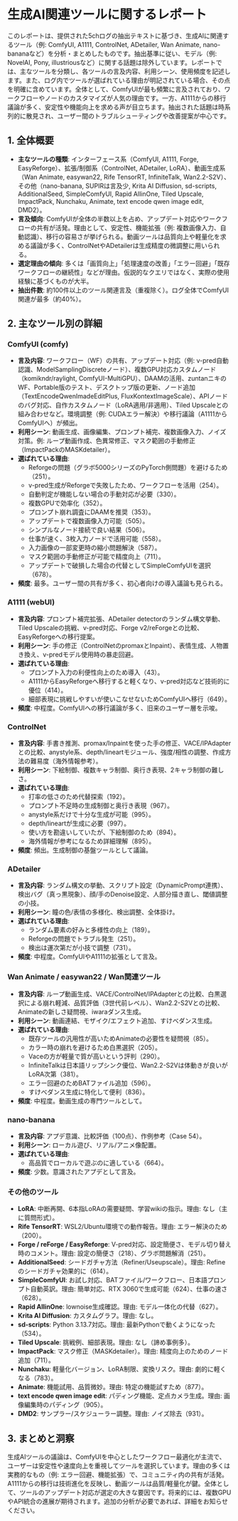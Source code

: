 # 生成AI関連ツールに関するレポート

このレポートは、提供された5chログの抽出テキストに基づき、生成AIに関連するツール（例: ComfyUI, A1111, ControlNet, ADetailer, Wan Animate, nano-bananaなど）を分析・まとめしたものです。抽出基準に従い、モデル（例: NovelAI, Pony, illustriousなど）に関する話題は除外しています。レポートでは、主なツールを分類し、各ツールの言及内容、利用シーン、使用頻度を記述します。また、ログ内でツールが選ばれている理由が明記されている場合、その点を明確に含めています。全体として、ComfyUIが最も頻繁に言及されており、ワークフローやノードのカスタマイズが人気の理由です。一方、A1111からの移行議論が多く、安定性や機能向上を求める声が目立ちます。抽出された話題は時系列的に散見され、ユーザー間のトラブルシューティングや改善提案が中心です。

## 1. 全体概要
- **主なツールの種類**: インターフェース系（ComfyUI, A1111, Forge, EasyReforge）、拡張/制御系（ControlNet, ADetailer, LoRA）、動画生成系（Wan Animate, easywan22, Rife TensorRT, InfiniteTalk, Wan2.2-S2V）、その他（nano-banana, SUPIRは言及少, Krita AI Diffusion, sd-scripts, AdditionalSeed, SimpleComfyUI, Rapid AllinOne, Tiled Upscale, ImpactPack, Nunchaku, Animate, text encode qwen image edit, DMD2）。
- **言及傾向**: ComfyUIが全体の半数以上を占め、アップデート対応やワークフローの共有が活発。理由として、安定性、機能拡張（例: 複数画像入力、自動認識）、移行の容易さが挙げられる。動画ツールは品質向上や軽量化を求める議論が多く、ControlNetやADetailerは生成精度の微調整に用いられる。
- **選定理由の傾向**: 多くは「画質向上」「処理速度の改善」「エラー回避」「既存ワークフローの継続性」などが理由。仮説的なクエリではなく、実際の使用経験に基づくものが大半。
- **抽出件数**: 約100件以上のツール関連言及（重複除く）。ログ全体でComfyUI関連が最多（約40%）。

## 2. 主なツール別の詳細
### ComfyUI (comfy)
- **言及内容**: ワークフロー（WF）の共有、アップデート対応（例: v-pred自動認識、ModelSamplingDiscreteノード）、複数GPU対応カスタムノード（komikndr/raylight, ComfyUI-MultiGPU）、DAAMの活用、zuntanニキのWF、Portable版のテスト、デスクトップ版の更新、ノード追加（TextEncodeQwenImadeEditPlus, FluxKontextImageScale）、APIノードのバグ対応、自作カスタムノード（LoRA適用/非適用）、Tiled Upscaleとの組み合わせなど。環境調整（例: CUDAエラー解決）や移行議論（A1111からComfyUIへ）が頻出。
- **利用シーン**: 動画生成、画像編集、プロンプト補完、複数画像入力、ノイズ対策。例: ループ動画作成、色異常修正、マスク範囲の手動修正（ImpactPackのMASKdetailer）。
- **選ばれている理由**:
  - Reforgeの問題（グラボ5000シリーズのPyTorch側問題）を避けるため（251）。
  - v-pred生成がReforgeで失敗したため、ワークフローを活用（254）。
  - 自動判定が機能しない場合の手動対応が必要（330）。
  - 複数GPUで効率化（352）。
  - プロンプト崩れ調査にDAAMを推奨（353）。
  - アップデートで複数画像入力可能（505）。
  - シンプルなノード接続で良い結果（506）。
  - 仕事が速く、3枚入力ノードで活用可能（558）。
  - 入力画像の一部変更時の縮小問題解決（587）。
  - マスク範囲の手動修正が可能で精度向上（711）。
  - アップデートで破損した場合の代替としてSimpleComfyUIを選択（678）。
- **頻度**: 最多。ユーザー間の共有が多く、初心者向けの導入議論も見られる。

### A1111 (webUI)
- **言及内容**: プロンプト補完拡張、ADetailer detectorのランダム構文挙動、Tiled Upscaleの挑戦、v-pred対応、Forge v2/reForgeとの比較、EasyReforgeへの移行提案。
- **利用シーン**: 手の修正（ControlNetのpromaxとInpaint）、表情生成、人物置き換え、v-predモデル使用時の暴走回避。
- **選ばれている理由**:
  - プロンプト入力の利便性向上のため導入（43）。
  - A1111からEasyReforgeへ移行すると軽くなり、v-pred対応など技術的に優位（414）。
  - 細部表現に挑戦しやすいが使いこなせないためComfyUIへ移行（649）。
- **頻度**: 中程度。ComfyUIへの移行議論が多く、旧来のユーザー層を示唆。

### ControlNet
- **言及内容**: 手書き推測、promax/Inpaintを使った手の修正、VACE/IPAdapterとの比較、anystyle系、depth/lineartモジュール、強度/相性の調整、作成方法の難易度（海外情報参考）。
- **利用シーン**: 下絵制御、複数キャラ制御、奥行き表現、2キャラ制御の難しさ。
- **選ばれている理由**:
  - 打率の低さのため代替探索（192）。
  - プロンプト不足時の生成制御と奥行き表現（967）。
  - anystyle系だけで十分な生成が可能（995）。
  - depth/lineartが生成に必要（997）。
  - 使い方を勘違いしていたが、下絵制御のため（894）。
  - 海外情報が参考になるため詳細理解（895）。
- **頻度**: 頻出。生成制御の基盤ツールとして議論。

### ADetailer
- **言及内容**: ランダム構文の挙動、スクリプト設定（DynamicPrompt連携）、検出バグ（真っ黒現象）、顔/手のDenoise設定、人部分描き直し、閾値調整の小技。
- **利用シーン**: 瞳の色/表情の多様化、検出調整、全体掛け。
- **選ばれている理由**:
  - ランダム要素の好みと多様性の向上（189）。
  - Reforgeの問題でトラブル発生（251）。
  - 検出は運次第だが小技で調整（731）。
- **頻度**: 中程度。ComfyUIやA1111の拡張として言及。

### Wan Animate / easywan22 / Wan関連ツール
- **言及内容**: ループ動画生成、VACE/ControlNet/IPAdapterとの比較、白黒選択による崩れ軽減、品質評価（3世代前レベル）、Wan2.2-S2Vとの比較、Animateの新しさ疑問視、iwaraダンス生成。
- **利用シーン**: 動画連結、モザイク/エフェクト追加、すけべダンス生成。
- **選ばれている理由**:
  - 既存ツールの汎用性が高いためAnimateの必要性を疑問視（85）。
  - カラー時の崩れを避けるため白黒選択（205）。
  - Vaceの方が軽量で質が高いという評判（290）。
  - InfiniteTalkは日本語リップシンク優位、Wan2.2-S2Vは体動きが良いがLoRA次第（381）。
  - エラー回避のためBATファイル追加（596）。
  - すけべダンス生成に特化して便利（836）。
- **頻度**: 中程度。動画生成の専門ツールとして。

### nano-banana
- **言及内容**: アプデ意識、比較評価（100点）、作例参考（Case 54）。
- **利用シーン**: ローカル遊び、リアル/アニメ像配置。
- **選ばれている理由**:
  - 高品質でローカルで遊ぶのに適している（664）。
- **頻度**: 少数。意識されたアプデとして言及。

### その他のツール
- **LoRA**: 中断再開、6本指LoRAの需要疑問、学習wikiの指示。理由: なし（主に質問形式）。
- **Rife TensorRT**: WSL2/Ubuntu環境での動作報告。理由: エラー解決のため（200）。
- **Forge / reForge / EasyReforge**: V-pred対応、設定簡便さ、モデル切り替え時のコメント。理由: 設定の簡便さ（218）、グラボ問題解消（251）。
- **AdditionalSeed**: シードガチャ方法（Refiner/Useupscale）。理由: Refineのシードガチャ効果的に（614）。
- **SimpleComfyUI**: お試し対応、BATファイル/ワークフロー、日本語プロンプト自動英訳。理由: 簡単対応、RTX 3060で生成可能（624）、仕事の速さ（628）。
- **Rapid AllinOne**: lownoise生成確認。理由: モデル一体化の代替（627）。
- **Krita AI Diffusion**: カスタムグラフ。理由: なし。
- **sd-scripts**: Python 3.13.7対応。理由: 最新Pythonで動くようになった（534）。
- **Tiled Upscale**: 挑戦例、細部表現。理由: なし（諦め事例多）。
- **ImpactPack**: マスク修正（MASKdetailer）。理由: 精度向上のためのノード追加（711）。
- **Nunchaku**: 軽量化バージョン、LoRA制限、変換リスク。理由: 劇的に軽くなる（783）。
- **Animate**: 機能試用、品質微妙。理由: 特定の機能試すため（877）。
- **text encode qwen image edit**: パディング機能、定点カメラ生成。理由: 画像編集時のパディング（905）。
- **DMD2**: サンプラー/スケジューラー調整。理由: ノイズ除去（931）。

## 3. まとめと洞察
生成AIツールの議論は、ComfyUIを中心としたワークフロー最適化が主流で、ユーザーは安定性や速度向上を重視してツールを選択しています。理由の多くは実務的なもの（例: エラー回避、機能拡張）で、コミュニティ内の共有が活発。A1111からの移行は技術進化を反映し、動画ツールは品質/軽量化が鍵。全体として、ツールのアップデート対応が選定の大きな要因です。将来的には、複数GPUやAPI統合の進展が期待されます。追加の分析が必要であれば、詳細をお知らせください。